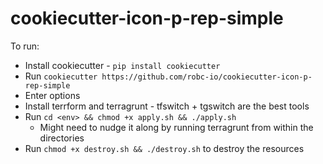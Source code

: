 # cookiecutter-icon-p-rep-simple

To run:

- Install cookiecutter - `pip install cookiecutter`
- Run `cookiecutter https://github.com/robc-io/cookiecutter-icon-p-rep-simple`
- Enter options
- Install terrform and terragrunt - tfswitch + tgswitch are the best tools 
- Run `cd <env> && chmod +x apply.sh && ./apply.sh`
    - Might need to nudge it along by running terragrunt from within the directories
- Run `chmod +x destroy.sh && ./destroy.sh` to destroy the resources 

